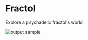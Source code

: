 # Fractol
Explore a psychadelic fractol's world

![output sample](https://upload.wikimedia.org/wikipedia/commons/2/21/Mandel_zoom_00_mandelbrot_set.jpg)
